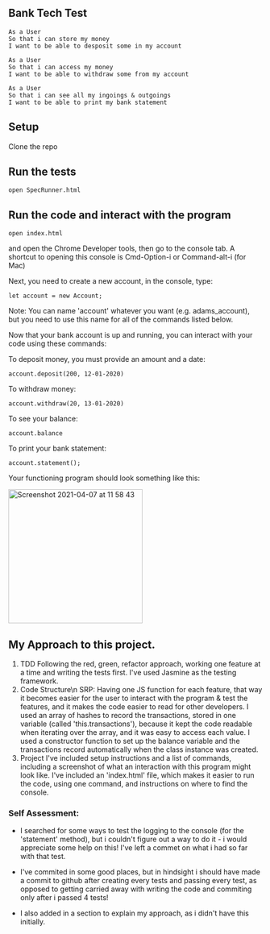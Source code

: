 ## Bank Tech Test

```
As a User
So that i can store my money
I want to be able to desposit some in my account

As a User 
So that i can access my money
I want to be able to withdraw some from my account

As a User
So that i can see all my ingoings & outgoings
I want to be able to print my bank statement
```


## Setup

Clone the repo

## Run the tests
```
open SpecRunner.html
```
## Run the code and interact with the program
```
open index.html
```
and open the Chrome Developer tools, then go to the console tab. 
A shortcut to opening this console is Cmd-Option-i or Command-alt-i (for Mac)

Next, you need to create a new account, in the console, type:
```
let account = new Account;
```
Note: You can name 'account' whatever you want (e.g. adams_account), but you need to use this name for all of the commands listed below.

Now that your bank account is up and running, you can interact with your code using these commands:

To deposit money, you must provide an amount and a date:
```
account.deposit(200, 12-01-2020)
```
To withdraw money:
```
account.withdraw(20, 13-01-2020)
```
To see your balance:
```
account.balance
```
To print your bank statement:
```
account.statement();
```

Your functioning program should look something like this:

<img width="266" alt="Screenshot 2021-04-07 at 11 58 43" src="https://user-images.githubusercontent.com/76166627/113856097-b2788c80-9798-11eb-84cd-0bf046ba349e.png">

## My Approach to this project.

1. TDD
    Following the red, green, refactor approach, working one feature at a time and writing the tests first.
    I've used Jasmine as the testing framework.
2. Code Structure\n
    SRP: Having one JS function for each feature, that way it becomes easier for the user to interact with the program & test the features, and it makes the code easier to read for other developers.
    I used an array of hashes to record the transactions, stored in one variable (called 'this.transactions'), because it kept the code readable when iterating over the array, and it was easy to access each value.
    I used a constructor function to set up the balance variable and the transactions record automatically when the class instance was created.
3. Project
    I've included setup instructions and a list of commands, including a screenshot of what an interaction with this program might look like. 
    I've included an 'index.html' file, which makes it easier to run the code, using one command, and instructions on where to find the console.

### Self Assessment:

- I searched for some ways to test the logging to the console (for the 'statement' method), but i couldn't figure out a way to do it -  i would appreciate some help on this! I've left a commet on what i had so far with that test.

 - I've commited in some good places, but in hindsight i should have made a commit to github after creating every tests and passing every test, as opposed to getting carried away with writing the code and commiting only after i passed 4 tests!

 - I also added in a section to explain my approach, as i didn't have  this initially. 
